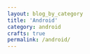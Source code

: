 ```yaml
---
layout: blog_by_category
title: 'Android'
category: android
crafts: true
permalink: /android/
---
```

